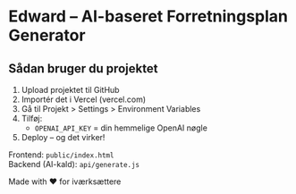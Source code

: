 # Edward – AI-baseret Forretningsplan Generator

## Sådan bruger du projektet

1. Upload projektet til GitHub
2. Importér det i Vercel (vercel.com)
3. Gå til Projekt > Settings > Environment Variables
4. Tilføj:
   - `OPENAI_API_KEY` = din hemmelige OpenAI nøgle
5. Deploy – og det virker!

Frontend: `public/index.html`  
Backend (AI-kald): `api/generate.js`

Made with ❤️ for iværksættere